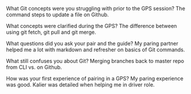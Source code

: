 
What Git concepts were you struggling with prior to the GPS session?
The command steps to update a file on Github.

What concepts were clarified during the GPS?
The difference between using git fetch, git pull and git merge.

What questions did you ask your pair and the guide?
My paring partner helped me a lot with markdown and refresher on basics of Git commands.

What still confuses you about Git?
Merging branches back to master repo from CLI vs. on Github.

How was your first experience of pairing in a GPS?
My paring experience was good. Kalier was detailed when helping me in driver role.
